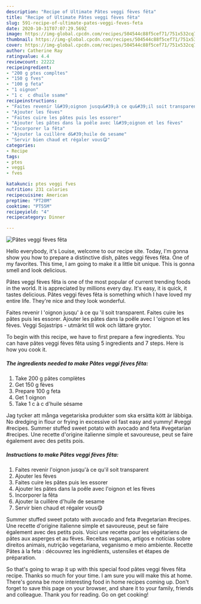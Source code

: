 ```yaml
---
description: "Recipe of Ultimate Pâtes veggi fèves fêta"
title: "Recipe of Ultimate Pâtes veggi fèves fêta"
slug: 591-recipe-of-ultimate-pates-veggi-feves-feta
date: 2020-10-31T07:07:29.569Z
image: https://img-global.cpcdn.com/recipes/504544c88f5cef71/751x532cq70/pates-veggi-feves-feta-photo-principale-de-la-recette.jpg
thumbnail: https://img-global.cpcdn.com/recipes/504544c88f5cef71/751x532cq70/pates-veggi-feves-feta-photo-principale-de-la-recette.jpg
cover: https://img-global.cpcdn.com/recipes/504544c88f5cef71/751x532cq70/pates-veggi-feves-feta-photo-principale-de-la-recette.jpg
author: Catherine Ray
ratingvalue: 4.4
reviewcount: 22222
recipeingredient:
- "200 g ptes compltes"
- "150 g fves"
- "100 g feta"
- "1 oignon"
- "1 c  c dhuile ssame"
recipeinstructions:
- "Faites revenir l&#39;oignon jusqu&#39;à ce qu&#39;il soit transparent"
- "Ajouter les fèves"
- "Faites cuire les pâtes puis les essorer"
- "Ajouter les pâtes dans la poêle avec l&#39;oignon et les fèves"
- "Incorporer la fêta"
- "Ajouter la cuillère d&#39;huile de sesame"
- "Servir bien chaud et régaler vous😋"
categories:
- Recipe
tags:
- ptes
- veggi
- fves

katakunci: ptes veggi fves 
nutrition: 231 calories
recipecuisine: American
preptime: "PT20M"
cooktime: "PT55M"
recipeyield: "4"
recipecategory: Dinner

---
```



![Pâtes veggi fèves fêta](https://img-global.cpcdn.com/recipes/504544c88f5cef71/751x532cq70/pates-veggi-feves-feta-photo-principale-de-la-recette.jpg)

Hello everybody, it's Louise, welcome to our recipe site. Today, I'm gonna show you how to prepare a distinctive dish, pâtes veggi fèves fêta. One of my favorites. This time, I am going to make it a little bit unique. This is gonna smell and look delicious.

Pâtes veggi fèves fêta is one of the most popular of current trending foods in the world. It is appreciated by millions every day. It's easy, it is quick, it tastes delicious. Pâtes veggi fèves fêta is something which I have loved my entire life. They're nice and they look wonderful.

Faites revenir l &#39;oignon jusqu&#39; à ce qu &#39;il soit transparent. Faites cuire les pâtes puis les essorer. Ajouter les pâtes dans la poêle avec l &#39;oignon et les fèves. Veggi Sojastrips - utmärkt till wok och lättare grytor.


To begin with this recipe, we have to first prepare a few ingredients. You can have pâtes veggi fèves fêta using 5 ingredients and 7 steps. Here is how you cook it.

<!--inarticleads1-->

##### The ingredients needed to make Pâtes veggi fèves fêta:

1. Take 200 g pâtes complètes
1. Get 150 g fèves
1. Prepare 100 g feta
1. Get 1 oignon
1. Take 1 c à c d&#39;huile sésame


Jag tycker att många vegetariska produkter som ska ersätta kött är läbbiga. No dredging in flour or frying in excessive oil fast easy and yummy! #veggi #recipes. Summer stuffed sweet potato with avocado and feta #vegetarian #recipes. Une recette d&#39;origine italienne simple et savoureuse, peut se faire également avec des petits pois. 

<!--inarticleads2-->

##### Instructions to make Pâtes veggi fèves fêta:

1. Faites revenir l&#39;oignon jusqu&#39;à ce qu&#39;il soit transparent
1. Ajouter les fèves
1. Faites cuire les pâtes puis les essorer
1. Ajouter les pâtes dans la poêle avec l&#39;oignon et les fèves
1. Incorporer la fêta
1. Ajouter la cuillère d&#39;huile de sesame
1. Servir bien chaud et régaler vous😋


Summer stuffed sweet potato with avocado and feta #vegetarian #recipes. Une recette d&#39;origine italienne simple et savoureuse, peut se faire également avec des petits pois. Voici une recette pour les végétariens de pâtes aux asperges et au fèves. Receitas veganas, artigos e notícias sobre direitos animais, nutrição vegetariana, veganismo e meio ambiente. Recette Pâtes à la feta : découvrez les ingrédients, ustensiles et étapes de préparation. 

So that's going to wrap it up with this special food pâtes veggi fèves fêta recipe. Thanks so much for your time. I am sure you will make this at home. There's gonna be more interesting food in home recipes coming up. Don't forget to save this page on your browser, and share it to your family, friends and colleague. Thank you for reading. Go on get cooking!
